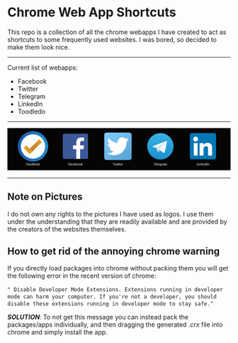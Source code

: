 # Chrome Web App Shortcuts
This repo is a collection of all the chrome webapps I have created to act as shortcuts to some frequently used websites.
I was bored, so decided to make them look nice.

***
Current list of webapps:
- Facebook
- Twitter
- Telegram
- LinkedIn
- Toodledo

***

![Screenshot](img/Capture1.PNG)

***

## Note on Pictures
I do not own any rights to the pictures I have used as logos. I use them under the understanding that they are readily available and are provided by the creators of the websites themselves.

## How to get rid of the annoying chrome warning
If you directly load packages into chrome without packing them you will get the following error in the recent version of chrome:
```
" Disable Developer Mode Extensions. Extensions running in developer mode can harm your computer. If you're not a developer, you should disable these extensions running in developer mode to stay safe."
```
***SOLUTION***: To not get this message you can instead pack the packages/apps individually, and then dragging the generated *.crx* file into chrome and simply install the app.
